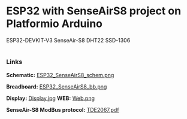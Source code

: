 # ESP32 with SenseAirS8 project on Platformio Arduino
ESP32-DEVKIT-V3
SenseAir-S8
DHT22
SSD-1306
#
### Links  
**Schematic:** [ESP32_SenseAirS8_schem.png](https://github.com/AlexVakhnin/ESP32-Web-SenseAirS8/blob/main/ESP32_SenseAirS8_schem.png)

**Breadboard:** [ESP32_SenseAirS8_bb.png](https://github.com/AlexVakhnin/ESP32-Web-SenseAirS8/blob/main/ESP32_SenseAirS8_bb.png)

**Display:** [Display.jpg](https://github.com/AlexVakhnin/ESP32-Web-SenseAirS8/blob/main/Display.jpg)
**WEB:** [Web.png](https://github.com/AlexVakhnin/ESP32-Web-SenseAirS8/blob/main/Web.png)

**SenseAir-S8 ModBus protocol:** [TDE2067.pdf](https://rmtplusstoragesenseair.blob.core.windows.net/docs/Dev/publicerat/TDE2067.pdf)

